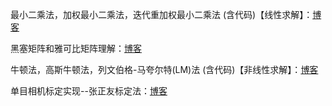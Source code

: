 最小二乘法，加权最小二乘法，迭代重加权最小二乘法 (含代码)【线性求解】：[博客](https://blog.csdn.net/weixin_43763292/article/details/127839786?spm=1001.2014.3001.5502)

黑塞矩阵和雅可比矩阵理解：[博客](https://blog.csdn.net/weixin_43763292/article/details/127930050?spm=1001.2014.3001.5502)

牛顿法，高斯牛顿法，列文伯格-马夸尔特(LM)法 (含代码)【非线性求解】：[博客](https://blog.csdn.net/weixin_43763292/article/details/128060801?spm=1001.2014.3001.5502)

单目相机标定实现--张正友标定法：[博客](https://blog.csdn.net/weixin_43763292/article/details/128546103?spm=1001.2014.3001.5502)
